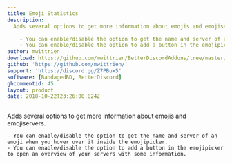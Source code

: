 ```yaml
---
title: Emoji Statistics
description:
  Adds several options to get more information about emojis and emojiservers.

    - You can enable/disable the option to get the name and server of an emoji when you hover over it inside the emojipicker.
    - You can enable/disable the option to add a button in the emojipicker to open an overview of your servers with some information.
author: mwittrien
download: https://github.com/mwittrien/BetterDiscordAddons/tree/master/Plugins/EmojiStatistics
github: 'https://github.com/mwittrien/'
support: 'https://discord.gg/Z7PBux5'
software: [BandagedBD, BetterDiscord]
ghcommentid: 45
layout: product
date: 2018-10-22T23:26:00.824Z
---
```

Adds several options to get more information about emojis and emojiservers.

    - You can enable/disable the option to get the name and server of an emoji when you hover over it inside the emojipicker.
    - You can enable/disable the option to add a button in the emojipicker to open an overview of your servers with some information.